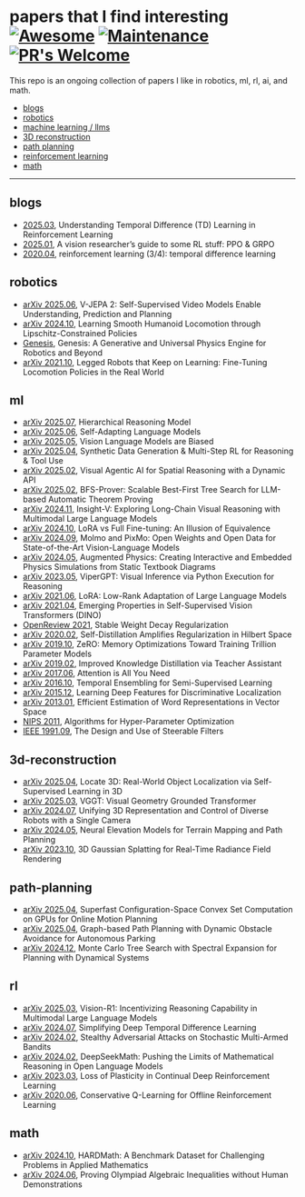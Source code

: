 # papers that I find interesting  [![Awesome](https://cdn.rawgit.com/sindresorhus/awesome/d7305f38d29fed78fa85652e3a63e154dd8e8829/media/badge.svg)](https://github.com/sindresorhus/awesome) [![Maintenance](https://img.shields.io/badge/Maintained%3F-yes-green.svg)](https://GitHub.com/Naereen/StrapDown.js/graphs/commit-activity) [![PR's Welcome](https://img.shields.io/badge/PRs-welcome-brightgreen.svg?style=flat)](http://makeapullrequest.com)

This repo is an ongoing collection of papers I like in robotics, ml, rl, ai, and math. 

  - [blogs](#blogs)
  - [robotics](#robotics)
  - [machine learning / llms](#ml)
  - [3D reconstruction](#3d-reconstruction)
  - [path planning](#path-planning)
  - [reinforcement learning](#rl)
  - [math](#math)

---

## blogs
- [2025.03](https://medium.com/@nanade.archana/understanding-temporal-difference-td-learning-in-reinforcement-learning-ae8faa797653), Understanding Temporal Difference (TD) Learning in Reinforcement Learning
- [2025.01](https://yugeten.github.io/posts/2025/01/ppogrpo/), A vision researcher’s guide to some RL stuff: PPO & GRPO
- [2020.04](https://richard-warren.github.io/blog/rl_intro_3/), reinforcement learning (3/4): temporal difference learning

## robotics
- [arXiv 2025.06](https://arxiv.org/abs/2506.09985), V-JEPA 2: Self-Supervised Video Models Enable Understanding, Prediction and Planning
- [arXiv 2024.10](https://arxiv.org/html/2410.11825v1), Learning Smooth Humanoid Locomotion through Lipschitz-Constrained Policies
- [Genesis](https://genesis-embodied-ai.github.io/), Genesis: A Generative and Universal Physics Engine for Robotics and Beyond
- [arXiv 2021.10](https://arxiv.org/abs/2110.05457), Legged Robots that Keep on Learning: Fine-Tuning Locomotion Policies in the Real World

## ml
- [arXiv 2025.07](https://arxiv.org/abs/2506.21734), Hierarchical Reasoning Model
- [arXiv 2025.06](https://arxiv.org/abs/2506.10943), Self-Adapting Language Models
- [arXiv 2025.05](https://arxiv.org/abs/2505.23941), Vision Language Models are Biased
- [arXiv 2025.04](https://arxiv.org/abs/2504.04736), Synthetic Data Generation & Multi-Step RL for Reasoning & Tool Use 
- [arXiv 2025.02](https://arxiv.org/abs/2502.06787), Visual Agentic AI for Spatial Reasoning with a Dynamic API
- [arXiv 2025.02](https://arxiv.org/abs/2502.03438), BFS-Prover: Scalable Best-First Tree Search for LLM-based Automatic Theorem Proving
- [arXiv 2024.11](https://arxiv.org/abs/2411.14432), Insight-V: Exploring Long-Chain Visual Reasoning with Multimodal Large Language Models
- [arXiv 2024.10](https://arxiv.org/abs/2410.21228), LoRA vs Full Fine-tuning: An Illusion of Equivalence
- [arXiv 2024.09](https://arxiv.org/abs/2409.17146), Molmo and PixMo: Open Weights and Open Data for State-of-the-Art Vision-Language Models
- [arXiv 2024.05](https://arxiv.org/abs/2405.18614), Augmented Physics: Creating Interactive and Embedded Physics Simulations from Static Textbook Diagrams
- [arXiv 2023.05](https://arxiv.org/abs/2303.08128), ViperGPT: Visual Inference via Python Execution for Reasoning
- [arXiv 2021.06](https://arxiv.org/abs/2106.09685), LoRA: Low-Rank Adaptation of Large Language Models
- [arXiv 2021.04](https://arxiv.org/abs/2104.14294), Emerging Properties in Self-Supervised Vision Transformers (DINO)
- [OpenReview 2021](https://openreview.net/pdf?id=YzgAOeA67xX#:~:text=L2%20regularization%20is%20unstable%20weight%20decay%20in%20all%20optimizers%20that,in%20the%20presence%20of%20Momentum.), Stable Weight Decay Regularization
- [arXiv 2020.02](https://arxiv.org/abs/2002.05715), Self-Distillation Amplifies Regularization in Hilbert Space 
- [arXiv 2019.10](https://arxiv.org/abs/1910.02054), ZeRO: Memory Optimizations Toward Training Trillion Parameter Models
- [arXiv 2019.02](https://arxiv.org/abs/1902.03393), Improved Knowledge Distillation via Teacher Assistant
- [arXiv 2017.06](https://arxiv.org/abs/1706.03762), Attention is All You Need
- [arXiv 2016.10](https://arxiv.org/abs/1610.02242), Temporal Ensembling for Semi-Supervised Learning
- [arXiv 2015.12](https://arxiv.org/abs/1512.04150), Learning Deep Features for Discriminative Localization
- [arXiv 2013.01](https://arxiv.org/abs/1301.3781), Efficient Estimation of Word Representations in Vector Space
- [NIPS 2011](https://papers.nips.cc/paper_files/paper/2011/hash/86e8f7ab32cfd12577bc2619bc635690-Abstract.html), Algorithms for Hyper-Parameter Optimization
- [IEEE 1991.09](https://ieeexplore.ieee.org/document/93808), The Design and Use of Steerable Filters

## 3d-reconstruction
- [arXiv 2025.04](https://arxiv.org/abs/2504.14151), Locate 3D: Real-World Object Localization via Self-Supervised Learning in 3D
- [arXiv 2025.03](https://arxiv.org/abs/2503.11651), VGGT: Visual Geometry Grounded Transformer
- [arXiv 2024.07](https://arxiv.org/abs/2407.08722v1), Unifying 3D Representation and Control of Diverse Robots with a Single Camera
- [arXiv 2024.05](https://arxiv.org/abs/2405.15227), Neural Elevation Models for Terrain Mapping and Path Planning
- [arXiv 2023.10](https://arxiv.org/abs/2308.04079), 3D Gaussian Splatting for Real-Time Radiance Field Rendering

## path-planning
- [arXiv 2025.04](https://arxiv.org/abs/2504.10783), Superfast Configuration-Space Convex Set Computation on GPUs for Online Motion Planning
- [arXiv 2025.04](https://arxiv.org/abs/2504.12616), Graph-based Path Planning with Dynamic Obstacle Avoidance for Autonomous Parking
- [arXiv 2024.12](https://arxiv.org/abs/2412.11270), Monte Carlo Tree Search with Spectral Expansion for Planning with Dynamical Systems

## rl
- [arXiv 2025.03](https://arxiv.org/abs/2503.06749), Vision-R1: Incentivizing Reasoning Capability in Multimodal Large Language Models
- [arXiv 2024.07](https://arxiv.org/abs/2407.04811), Simplifying Deep Temporal Difference Learning
- [arXiv 2024.02](https://arxiv.org/abs/2402.13487), Stealthy Adversarial Attacks on Stochastic Multi-Armed Bandits
- [arXiv 2024.02](https://arxiv.org/abs/2402.03300), DeepSeekMath: Pushing the Limits of Mathematical Reasoning in Open Language Models
- [arXiv 2023.03](https://arxiv.org/abs/2303.07507), Loss of Plasticity in Continual Deep Reinforcement Learning
- [arXiv 2020.06](https://arxiv.org/abs/2006.04779), Conservative Q-Learning for Offline Reinforcement Learning

## math
- [arXiv 2024.10](https://arxiv.org/abs/2410.09988), HARDMath: A Benchmark Dataset for Challenging Problems in Applied Mathematics
- [arXiv 2024.06](https://arxiv.org/abs/2406.14219), Proving Olympiad Algebraic Inequalities without Human Demonstrations
